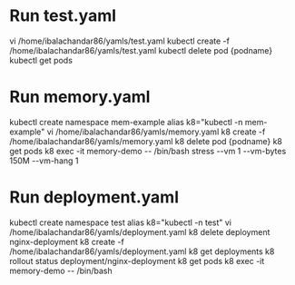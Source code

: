 # Run test.yaml
vi /home/ibalachandar86/yamls/test.yaml
kubectl create -f /home/ibalachandar86/yamls/test.yaml
kubectl delete pod {podname}
kubectl get pods

# Run memory.yaml
kubectl create namespace mem-example
alias k8="kubectl -n mem-example"
vi /home/ibalachandar86/yamls/memory.yaml
k8 create -f /home/ibalachandar86/yamls/memory.yaml
k8 delete pod {podname}
k8 get pods
k8 exec -it memory-demo -- /bin/bash
stress --vm 1 --vm-bytes 150M --vm-hang 1

# Run deployment.yaml
kubectl create namespace test
alias k8="kubectl -n test"
vi /home/ibalachandar86/yamls/deployment.yaml
k8 delete deployment nginx-deployment
k8 create -f /home/ibalachandar86/yamls/deployment.yaml
k8 get deployments
k8 rollout status deployment/nginx-deployment
k8 get pods
k8 exec -it memory-demo -- /bin/bash
